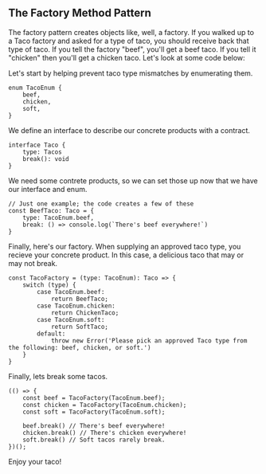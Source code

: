 ## The Factory Method Pattern

The factory pattern creates objects like, well, a factory. If you walked up to a Taco factory and asked for a type of taco, you should receive back that type of taco. If you tell the factory "beef", you'll get a beef taco. If you tell it "chicken" then you'll get a chicken taco. Let's look at some code below:

Let's start by helping prevent taco type mismatches by enumerating them.

```
enum TacoEnum {
	beef,
	chicken,
	soft,
}
```
We define an interface to describe our concrete products with a contract.

```
interface Taco {
	type: Tacos
	break(): void
}
```
We need some contrete products, so we can set those up now that we have our interface and enum.
```
// Just one example; the code creates a few of these
const BeefTaco: Taco = {
	type: TacoEnum.beef,
	break: () => console.log(`There's beef everywhere!`)
}
```
Finally, here's our factory. When supplying an approved taco type, you recieve your concrete product. In this case, a delicious taco that may or may not break.
```
const TacoFactory = (type: TacoEnum): Taco => {
	switch (type) {
		case TacoEnum.beef:
			return BeefTaco;
		case TacoEnum.chicken:
			return ChickenTaco;
		case TacoEnum.soft:
			return SoftTaco;
		default:
			throw new Error('Please pick an approved Taco type from the following: beef, chicken, or soft.')
	}
}
```
Finally, lets break some tacos.
```
(() => {
	const beef = TacoFactory(TacoEnum.beef);
	const chicken = TacoFactory(TacoEnum.chicken);
	const soft = TacoFactory(TacoEnum.soft);

	beef.break() // There's beef everywhere!
	chicken.break() // There's chicken everywhere!
	soft.break() // Soft tacos rarely break.
})();
```
Enjoy your taco!